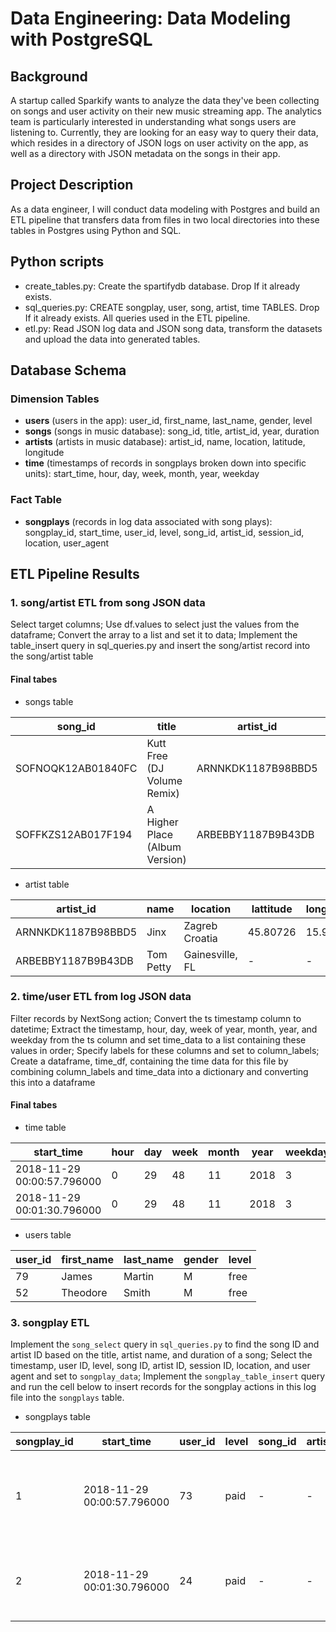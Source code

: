 # Data Engineering: Data Modeling with PostgreSQL

## Background
A startup called Sparkify wants to analyze the data they've been collecting on songs and user activity on their new music streaming app. The analytics team is particularly interested in understanding what songs users are listening to. Currently, they are looking for an easy way to query their data, which resides in a directory of JSON logs on user activity on the app, as well as a directory with JSON metadata on the songs in their app.

## Project Description
As a data engineer, I will conduct data modeling with Postgres and build an ETL pipeline that transfers data from files in two local directories into these tables in Postgres using Python and SQL. 

## Python scripts

- create_tables.py: Create the spartifydb database. Drop If it already exists. 
- sql_queries.py: CREATE songplay, user, song, artist, time TABLES. Drop If it already exists. All queries used in the ETL pipeline.
- etl.py: Read JSON log data and JSON song data, transform the datasets and upload the data into generated tables.

## Database Schema
### Dimension Tables
- **users**  (users in the app): 
user_id, first_name, last_name, gender, level
- **songs**  (songs in music database): 
song_id, title, artist_id, year, duration
- **artists**  (artists in music database): 
artist_id, name, location, latitude, longitude
- **time** (timestamps of records in songplays broken down into specific units): 
start_time, hour, day, week, month, year, weekday

### Fact Table
- **songplays** (records in log data associated with song plays):  
songplay_id, start_time, user_id, level, song_id, artist_id, session_id, location, user_agent




## ETL Pipeline Results


### 1. song/artist ETL from song JSON data 

Select target columns; Use df.values to select just the values from the dataframe; Convert the array to a list and set it to data; Implement the table_insert query in sql_queries.py and insert the song/artist record into the song/artist table

#### Final tabes
- songs table

| song_id            | title                          | artist_id          | year | duration  |
|--------------------|--------------------------------|--------------------|------|-----------|
| SOFNOQK12AB01840FC | Kutt Free (DJ Volume Remix)    | ARNNKDK1187B98BBD5 | -    | 407.37914 |
| SOFFKZS12AB017F194 | A Higher Place (Album Version) | ARBEBBY1187B9B43DB | 1994 | 236.17261 |

- artist table

| artist_id          | name      | location        | lattitude | longitude |
|--------------------|-----------|-----------------|-----------|-----------|
| ARNNKDK1187B98BBD5 | Jinx      | Zagreb Croatia  | 45.80726  | 15.9676   |
| ARBEBBY1187B9B43DB | Tom Petty | Gainesville, FL | -         | -         |


### 2. time/user ETL from log JSON data
Filter records by NextSong action; Convert the ts timestamp column to datetime; Extract the timestamp, hour, day, week of year, month, year, and weekday from the ts column and set time_data to a list containing these values in order; Specify labels for these columns and set to column_labels; Create a dataframe, time_df, containing the time data for this file by combining column_labels and time_data into a dictionary and converting this into a dataframe

#### Final tabes

- time table

| start_time                 | hour | day | week | month | year | weekday |
|----------------------------|------|-----|------|-------|------|---------|
| 2018-11-29 00:00:57.796000 | 0    | 29  | 48   | 11    | 2018 | 3       |
| 2018-11-29 00:01:30.796000 | 0    | 29  | 48   | 11    | 2018 | 3       |


- users table

| user_id | first_name | last_name | gender | level |
|---------|------------|-----------|--------|-------|
| 79      | James      | Martin    | M      | free  |
| 52      | Theodore   | Smith     | M      | free  |

### 3. songplay ETL 
Implement the `song_select` query in `sql_queries.py` to find the song ID and artist ID based on the title, artist name, and duration of a song; Select the timestamp, user ID, level, song ID, artist ID, session ID, location, and user agent and set to `songplay_data`; Implement the `songplay_table_insert` query and run the cell below to insert records for the songplay actions in this log file into the `songplays` table.

- songplays table

| songplay_id | start_time                 | user_id | level | song_id | artist_id | session_id | location                            | user_agent                                                                                                              |
|-------------|----------------------------|---------|-------|---------|-----------|------------|-------------------------------------|-------------------------------------------------------------------------------------------------------------------------|
| 1           | 2018-11-29 00:00:57.796000 | 73      | paid  | -       | -         | 954        | Tampa-St. Petersburg-Clearwater, FL | "Mozilla/5.0 (Macintosh; Intel Mac OS X 10_9_4) AppleWebKit/537.78.2 (KHTML, like Gecko) Version/7.0.6 Safari/537.78.2" |
| 2           | 2018-11-29 00:01:30.796000 | 24      | paid  | -       | -         | 984        | Lake Havasu City-Kingman, AZ        | "Mozilla/5.0 (Windows NT 6.1; WOW64) AppleWebKit/537.36 (KHTML, like Gecko) Chrome/36.0.1985.125 Safari/537.36"         |

